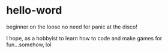 # hello-word
beginner on the loose no need for panic at the disco!

I hope, as a hobbyist to learn how to code and make games for fun...somehow, lol
